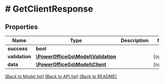 # # GetClientResponse

## Properties

Name | Type | Description | Notes
------------ | ------------- | ------------- | -------------
**success** | **bool** |  |
**validation** | [**\PowerOfficeGo\Model\Validation**](Validation.md) |  | [optional]
**data** | [**\PowerOfficeGo\Model\Client**](Client.md) |  | [optional]

[[Back to Model list]](../../README.md#models) [[Back to API list]](../../README.md#endpoints) [[Back to README]](../../README.md)
